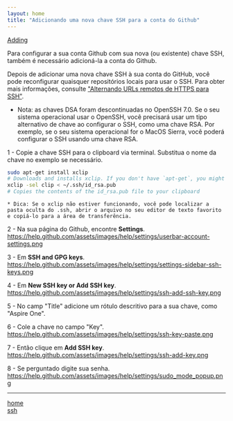 ```yaml
---
layout: home
title: "Adicionando uma nova chave SSH para a conta do Github"
---
```


[Adding](https://help.github.com/articles/adding-a-new-ssh-key-to-your-github-account)

Para configurar a sua conta Github com sua nova (ou existente) chave SSH, também é necessário adicioná-la a conta do Github.

Depois de adicionar uma nova chave SSH à sua conta do GitHub, você pode reconfigurar quaisquer repositórios locais para usar o SSH. Para obter mais informações, consulte ["Alternando URLs remotos de HTTPS para SSH"](https://help.github.com/articles/changing-a-remote-s-url/#switching-remote-urls-from-https-to-ssh).

  * Nota: as chaves DSA foram descontinuadas no OpenSSH 7.0. Se o seu sistema operacional usar o OpenSSH, você precisará usar um tipo alternativo de chave ao configurar o SSH, como uma chave RSA. Por exemplo, se o seu sistema operacional for o MacOS Sierra, você poderá configurar o SSH usando uma chave RSA.

1 - Copie a chave SSH para o clipboard via terminal. Substitua o nome da chave no exemplo se necessário.
```bash
sudo apt-get install xclip
# Downloads and installs xclip. If you don't have `apt-get`, you might need to use another installer (like `yum`)
xclip -sel clip < ~/.ssh/id_rsa.pub
# Copies the contents of the id_rsa.pub file to your clipboard
```

    * Dica: Se o xclip não estiver funcionando, você pode localizar a pasta oculta do .ssh, abrir o arquivo no seu editor de texto favorito e copiá-lo para a área de transferência.


2 - Na sua página do Github, encontre __Settings__.
https://help.github.com/assets/images/help/settings/userbar-account-settings.png

3 - Em __SSH and GPG keys__.
https://help.github.com/assets/images/help/settings/settings-sidebar-ssh-keys.png

4 - Em __New SSH key or Add SSH key__.
https://help.github.com/assets/images/help/settings/ssh-add-ssh-key.png

5 - No camp "Title" adicione um rótulo descritivo para a sua chave, como "Aspire One".

6 - Cole a chave no campo "Key".
https://help.github.com/assets/images/help/settings/ssh-key-paste.png

7 - Então clique em __Add SSH key__.
https://help.github.com/assets/images/help/settings/ssh-add-key.png

8 - Se perguntado digite sua senha.
https://help.github.com/assets/images/help/settings/sudo_mode_popup.png

***
[home](../)
<br>
[ssh](../ssh.html)
